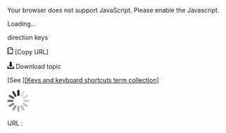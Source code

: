 Your browser does not support JavaScript. Please enable the Javascript.

Loading...

direction keys

![Copy URL](direction-keys_files/Copy.png) [Copy URL]

![Download](direction-keys_files/Download.png)
Download topic

[See ][[Keys and keyboard shortcuts term collection]](https://worldready.cloudapp.net/Styleguide/Read?id=2700&topicid=27401)

![In progress](direction-keys_files/activity-large.gif)

URL :



